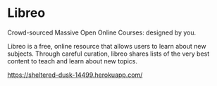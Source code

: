# Libreo

Crowd-sourced Massive Open Online Courses: designed by you.

Libreo is a free, online resource that allows users to learn about new subjects. Through careful curation, libreo shares lists of the very best content to teach and learn about new topics.

https://sheltered-dusk-14499.herokuapp.com/
